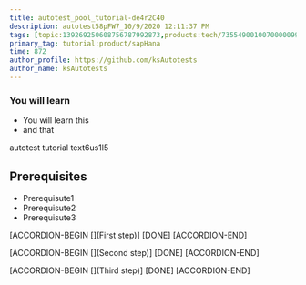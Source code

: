 ```yaml
---
title: autotest_pool_tutorial-de4r2C40
description: autotest58pFW7_10/9/2020 12:11:37 PM
tags: [topic:139269250608756787992873,products:tech/73554900100700000996,tutorial:experience/advanced]
primary_tag: tutorial:product/sapHana
time: 872
author_profile: https://github.com/ksAutotests
author_name: ksAutotests
---
```

### You will learn
- You will learn this
- and that

autotest tutorial text6us1l5

## Prerequisites
- Prerequisute1
- Prerequisute2
- Prerequisute3

[ACCORDION-BEGIN [](First step)]
[DONE]
[ACCORDION-END]

[ACCORDION-BEGIN [](Second step)]
[DONE]
[ACCORDION-END]

[ACCORDION-BEGIN [](Third step)]
[DONE]
[ACCORDION-END]

